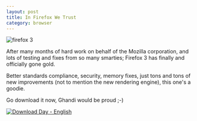 ```yaml
---
layout: post
title: In Firefox We Trust
category: browser
---
```


![firefox 3](http://farm4.static.flickr.com/3006/2588533808_775c0bf862.jpg)

After many months of hard work on behalf of the Mozilla corporation, and lots of testing and fixes from so many smarties; Firefox 3 has finally and officially gone gold.

Better standards compliance, security, memory fixes, just tons and tons of new improvements (not to mention the new rendering engine), this one's a goodie.

Go download it now, Ghandi would be proud ;-)

<a href="http://www.spreadfirefox.com/node&id=183416&t=269"><img border="0" alt="Download Day - English" title="Download Day - English" src="http://www.spreadfirefox.com/files/images/affiliates_banners/468x60_ddayb_en.png"/></a>
